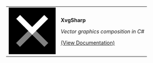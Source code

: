 <p align="center">
<table>
<td><img style="width: 128px;" src="./doc/xvg_logo.svg" /></td>
<td>
<p><b>XvgSharp</b></p>
<p><i>Vector graphics composition in C#</i></p>
<p><a href="./doc/XvgSharp.md">(View Documentation)</a></p>
</td>
</table>
</p>